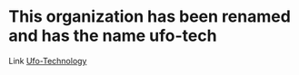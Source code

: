 # This organization has been renamed and has the name ufo-tech
Link [Ufo-Technology](https://github.com/ufo-tech)
